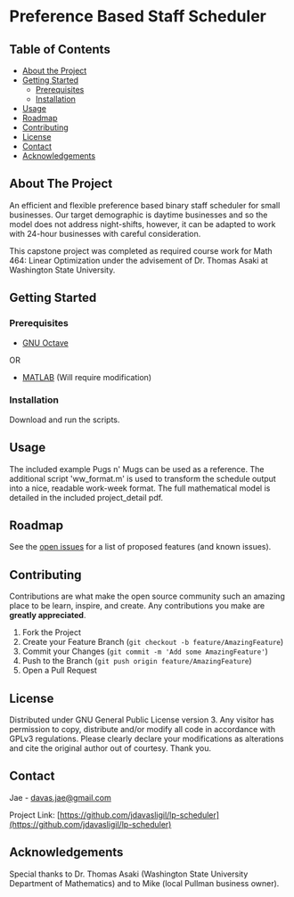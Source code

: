 # Preference Based Staff Scheduler

<!-- TABLE OF CONTENTS -->
## Table of Contents

* [About the Project](#about-the-project)
  <!-- * [Built With](#built-with) -->
* [Getting Started](#getting-started)
  * [Prerequisites](#prerequisites)
  * [Installation](#installation)
* [Usage](#usage)
* [Roadmap](#roadmap)
* [Contributing](#contributing)
* [License](#license)
* [Contact](#contact)
* [Acknowledgements](#acknowledgements)


<!-- ABOUT THE PROJECT -->
## About The Project

An efficient and flexible preference based binary staff scheduler for small businesses. Our target demographic is daytime businesses and so the model does not address night-shifts, however, it can be adapted to work with 24-hour businesses with careful consideration.

This capstone project was completed as required course work for Math 464: Linear Optimization under the advisement of Dr. Thomas Asaki at Washington State University.

<!-- ### Built With -->


<!-- GETTING STARTED -->
## Getting Started


### Prerequisites

* [GNU Octave](https://www.gnu.org/software/octave/download)

OR

* [MATLAB](https://www.mathworks.com/products/matlab.html) (Will require modification)


### Installation

Download and run the scripts.



<!-- USAGE EXAMPLES -->
## Usage

The included example Pugs n' Mugs can be used as a reference. The additional script 'ww_format.m' is used to transform the schedule output into a nice, readable work-week format. The full mathematical model is detailed in the included project_detail pdf.



<!-- ROADMAP -->
## Roadmap

See the [open issues](https://github.com/jdavasligil/lp-scheduler/issues) for a list of proposed features (and known issues).



<!-- CONTRIBUTING -->
## Contributing

Contributions are what make the open source community such an amazing place to be learn, inspire, and create. Any contributions you make are **greatly appreciated**.

1. Fork the Project
2. Create your Feature Branch (`git checkout -b feature/AmazingFeature`)
3. Commit your Changes (`git commit -m 'Add some AmazingFeature'`)
4. Push to the Branch (`git push origin feature/AmazingFeature`)
5. Open a Pull Request


<!-- LICENSE -->
## License
Distributed under GNU General Public License version 3. Any visitor has permission to copy, distribute and/or modify all code in accordance with GPLv3 regulations. Please clearly declare your modifications as alterations and cite the original author out of courtesy. Thank you.



<!-- CONTACT -->
## Contact

Jae - davas.jae@gmail.com

Project Link: [https://github.com/jdavasligil/lp-scheduler](https://github.com/jdavasligil/lp-scheduler)



<!-- ACKNOWLEDGEMENTS -->
## Acknowledgements

Special thanks to Dr. Thomas Asaki (Washington State University Department of Mathematics) and to Mike (local Pullman business owner).
